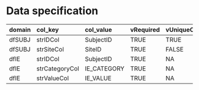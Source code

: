 # Data specification

|domain |col_key        |col_value   |vRequired |vUniqueCols |
|:------|:--------------|:-----------|:---------|:-----------|
|dfSUBJ |strIDCol       |SubjectID   |TRUE      |TRUE        |
|dfSUBJ |strSiteCol     |SiteID      |TRUE      |FALSE       |
|dfIE   |strIDCol       |SubjectID   |TRUE      |NA          |
|dfIE   |strCategoryCol |IE_CATEGORY |TRUE      |NA          |
|dfIE   |strValueCol    |IE_VALUE    |TRUE      |NA          |
